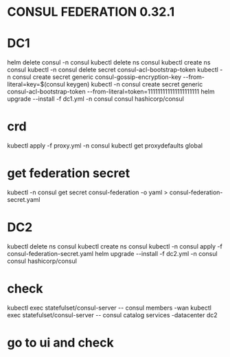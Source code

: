 # CONSUL FEDERATION 0.32.1
# DC1
helm delete consul -n consul
kubectl delete ns consul
kubectl create ns consul
kubectl -n consul delete secret consul-acl-bootstrap-token
kubectl -n consul create secret generic consul-gossip-encryption-key --from-literal=key=$(consul keygen)
kubectl -n consul create secret generic consul-acl-bootstrap-token --from-literal=token=111111111111111111111
helm upgrade --install -f dc1.yml -n consul consul hashicorp/consul
# crd
kubectl apply -f proxy.yml  -n consul
kubectl get proxydefaults global
# get federation secret
kubectl -n consul get secret consul-federation -o yaml > consul-federation-secret.yaml

# DC2
kubectl delete ns consul
kubectl create ns consul
kubectl -n consul apply -f consul-federation-secret.yaml
helm upgrade --install -f dc2.yml -n consul consul hashicorp/consul
# check
kubectl exec statefulset/consul-server -- consul members -wan
kubectl exec statefulset/consul-server -- consul catalog services -datacenter dc2
# go to ui and check
